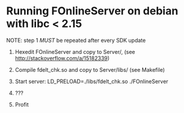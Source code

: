 Running FOnlineServer on debian with libc < 2.15
================================================
 
NOTE: step 1 *MUST* be repeated after every SDK update
 
 
1. Hexedit FOnlineServer and copy to Server/, (see http://stackoverflow.com/a/15182339)
 
2. Compile fdelt_chk.so and copy to Server/libs/ (see Makefile)
 
3. Start server: LD_PRELOAD=./libs/fdelt_chk.so ./FOnlineServer
 
4. ???
 
5. Profit
